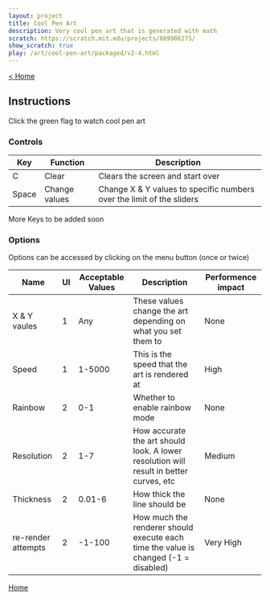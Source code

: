 ```yaml
---
layout: project
title: Cool Pen Art
description: Very cool pen art that is generated with math
scratch: https://scratch.mit.edu/projects/889986275/
show_scratch: true
play: /art/cool-pen-art/packaged/v2-4.html
---
```


[< Home](/index.md)

## Instructions

Click the green flag to watch cool pen art

### Controls

| Key   | Function      | Description                                                           |
| ----- | ------------- | --------------------------------------------------------------------- |
| C     | Clear         | Clears the screen and start over                                      |
| Space | Change values | Change X & Y values to specific numbers over the limit of the sliders |

More Keys to be added soon

### Options

Options can be accessed by clicking on the menu button (once or twice)

| Name               | UI  | Acceptable Values | Description                                                                            | Performence impact |
| ------------------ | --- | ----------------- | -------------------------------------------------------------------------------------- | ------------------ |
| X & Y vaules       | 1   | Any               | These values change the art depending on what you set them to                          | None               |
| Speed              | 1   | 1-5000            | This is the speed that the art is rendered at                                          | High               |
| Rainbow            | 2   | 0-1               | Whether to enable rainbow mode                                                         | None               |
| Resolution         | 2   | 1-7               | How accurate the art should look. A lower resolution will result in better curves, etc | Medium             |
| Thickness          | 2   | 0.01-6            | How thick the line should be                                                           | None               |
| re-render attempts | 2   | -1-100            | How much the renderer should execute each time the value is changed (-1 = disabled)    | Very High          |

[Home](/cool-turbowarp-projects/)
